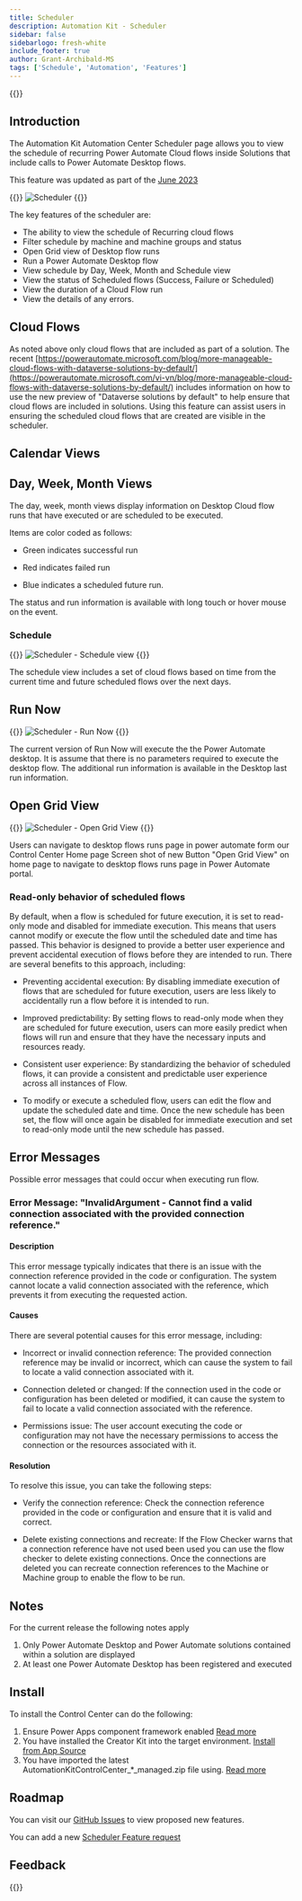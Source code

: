 ```yaml
---
title: Scheduler
description: Automation Kit - Scheduler
sidebar: false
sidebarlogo: fresh-white
include_footer: true
author: Grant-Archibald-MS
tags: ['Schedule', 'Automation', 'Features']
---
```


{{<toc>}}

## Introduction

The Automation Kit Automation Center Scheduler page allows you to view the schedule of recurring Power Automate Cloud flows inside Solutions that include calls to Power Automate Desktop flows.

This feature was updated as part of the [June 2023](/releases/june-2023)

{{<border>}}
![Scheduler](/images/schedule.png)
{{</border>}}

The key features of the scheduler are:

- The ability to view the schedule of Recurring cloud flows
- Filter schedule by machine and machine groups and status
- Open Grid view of Desktop flow runs
- Run a Power Automate Desktop flow
- View schedule by Day, Week, Month and Schedule view
- View the status of Scheduled flows (Success, Failure or Scheduled)
- View the duration of a Cloud Flow run
- View the details of any errors.

## Cloud Flows

As noted above only cloud flows that are included as part of a solution. The recent [https://powerautomate.microsoft.com/blog/more-manageable-cloud-flows-with-dataverse-solutions-by-default/](https://powerautomate.microsoft.com/vi-vn/blog/more-manageable-cloud-flows-with-dataverse-solutions-by-default/) includes information on how to use the new preview of "Dataverse solutions by default" to help ensure that cloud flows are included in solutions. Using this feature can assist users in ensuring the scheduled cloud flows that are created are visible in the scheduler.

## Calendar Views

## Day, Week, Month Views

The day, week, month views display information on Desktop Cloud flow runs that have executed or are scheduled to be executed.

Items are color coded as follows:

- Green indicates successful run

- Red indicates failed run

- Blue indicates a scheduled future run.

The status and run information is available with long touch or hover mouse on the event.

### Schedule

{{<border>}}
![Scheduler - Schedule view](/images/scheduler-schedule-view.png)
{{</border>}}

The schedule view includes a set of cloud flows based on time from the current time and future scheduled flows over the next days.

## Run Now

{{<border>}}
![Scheduler - Run Now](/images/scheduler-run-now.png?v=1)
{{</border>}}

The current version of Run Now will execute the the Power Automate desktop. It is assume that there is no parameters required to execute the desktop flow. The additional run information is available in the Desktop last run information.

## Open Grid View

{{<border>}}
![Scheduler - Open Grid View](/images/scheduler-open-grid-view.png)
{{</border>}}

Users can navigate to desktop flows runs page in power automate form our Control Center Home page
Screen shot of new Button "Open Grid View" on home page to navigate to desktop flows runs page in Power Automate portal.

### Read-only behavior of scheduled flows

By default, when a flow is scheduled for future execution, it is set to read-only mode and disabled for immediate execution. This means that users cannot modify or execute the flow until the scheduled date and time has passed. This behavior is designed to provide a better user experience and prevent accidental execution of flows before they are intended to run.
There are several benefits to this approach, including:

- Preventing accidental execution: By disabling immediate execution of flows that are scheduled for future execution, users are less likely to accidentally run a flow before it is intended to run.

- Improved predictability: By setting flows to read-only mode when they are scheduled for future execution, users can more easily predict when flows will run and ensure that they have the necessary inputs and resources ready.

- Consistent user experience: By standardizing the behavior of scheduled flows, it can provide a consistent and predictable user experience across all instances of Flow.

- To modify or execute a scheduled flow, users can edit the flow and update the scheduled date and time. Once the new schedule has been set, the flow will once again be disabled for immediate execution and set to read-only mode until the new schedule has passed.

## Error Messages

Possible error messages that could occur when executing run flow.

### Error Message: "InvalidArgument - Cannot find a valid connection associated with the provided connection reference."

#### Description

This error message typically indicates that there is an issue with the connection reference provided in the code or configuration. The system cannot locate a valid connection associated with the reference, which prevents it from executing the requested action.

#### Causes

There are several potential causes for this error message, including:

- Incorrect or invalid connection reference: The provided connection reference may be invalid or incorrect, which can cause the system to fail to locate a valid connection associated with it.

- Connection deleted or changed: If the connection used in the code or configuration has been deleted or modified, it can cause the system to fail to locate a valid connection associated with the reference.

- Permissions issue: The user account executing the code or configuration may not have the necessary permissions to access the connection or the resources associated with it.

#### Resolution

To resolve this issue, you can take the following steps:

- Verify the connection reference: Check the connection reference provided in the code or configuration and ensure that it is valid and correct.

- Delete existing connections and recreate: If the Flow Checker warns that a connection reference have not used been used you can use the flow checker to delete existing connections. Once the connections are deleted you can recreate connection references to the Machine or Machine group to enable the flow to be run.

## Notes

For the current release the following notes apply

1. Only Power Automate Desktop and Power Automate solutions contained within a solution are displayed
1. At least one Power Automate Desktop has been registered and executed

## Install

To install the Control Center can do the following:

1. Ensure Power Apps component framework enabled <a href="https://learn.microsoft.com/power-apps/developer/component-framework/component-framework-for-canvas-apps#enable-the-power-apps-component-framework-feature" target="_blank">Read more</a>
1. You have installed the Creator Kit into the target environment. <a href="https://appsource.microsoft.com/product/dynamics-365/microsoftpowercatarch.creatorkit1" target="_blank">Install from App Source</a>
1. You have imported the latest AutomationKitControlCenter_*_managed.zip file using. <a href='https://learn.microsoft.com/power-apps/maker/data-platform/import-update-export-solutions' target="_blank">Read more</a>

## Roadmap

You can visit our <a href="https://github.com/microsoft/powercat-automation-kit/issues?q=is%3Aissue+is%3Aopen+label%3Ascheduler" target="_blank">GitHub Issues</a> to view proposed new features.

You can add a new <a href="https://github.com/microsoft/powercat-automation-kit/issues/new?assignees=&labels=automation-kit%2Cenhancement%2Cscheduler&template=2-automation-kit-feature.yml&title=%5BAutomation+Kit+-+Feature%5D%3A+FEATURE+TITLE" target="_blank">Scheduler Feature request</a>

## Feedback

{{<questions name="/content/en-us/features/scheduler.json" completed="Thank you for providing feedback" showNavigationButtons=false />}}